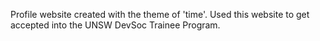 Profile website created with the theme of 'time'. Used this website to get accepted into the UNSW DevSoc Trainee Program.
